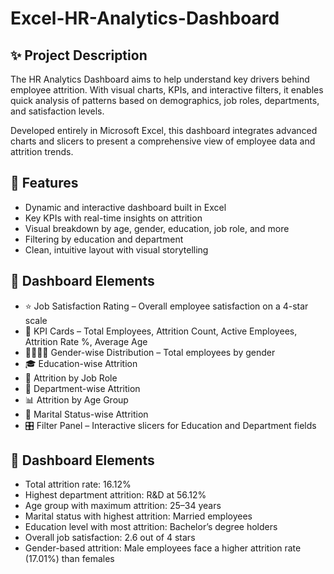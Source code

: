 # Excel-HR-Analytics-Dashboard
## ✨ Project Description
The HR Analytics Dashboard aims to help understand key drivers behind employee attrition. With visual charts, KPIs, and interactive filters, it enables quick analysis of patterns based on demographics, job roles, departments, and satisfaction levels.

Developed entirely in Microsoft Excel, this dashboard integrates advanced charts and slicers to present a comprehensive view of employee data and attrition trends.

## 🧰 Features
* Dynamic and interactive dashboard built in Excel
* Key KPIs with real-time insights on attrition
* Visual breakdown by age, gender, education, job role, and more
* Filtering by education and department
* Clean, intuitive layout with visual storytelling

## 📌 Dashboard Elements
* ⭐ Job Satisfaction Rating – Overall employee satisfaction on a 4-star scale
* 📌 KPI Cards – Total Employees, Attrition Count, Active Employees, Attrition Rate %, Average Age
* 👨‍👩‍👧‍👦 Gender-wise Distribution – Total employees by gender
* 🎓 Education-wise Attrition
* 💼 Attrition by Job Role
* 🏢 Department-wise Attrition
* 📊 Attrition by Age Group
* 💍 Marital Status-wise Attrition
* 🎛️ Filter Panel – Interactive slicers for Education and Department fields

## 📌 Dashboard Elements
* Total attrition rate: 16.12%
* Highest department attrition: R&D at 56.12%
* Age group with maximum attrition: 25–34 years
* Marital status with highest attrition: Married employees
* Education level with most attrition: Bachelor’s degree holders
* Overall job satisfaction: 2.6 out of 4 stars
* Gender-based attrition: Male employees face a higher attrition rate (17.01%) than females





























